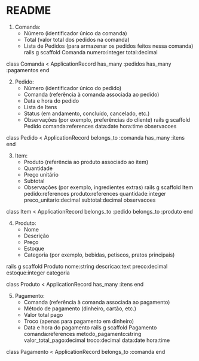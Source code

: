 # README

1. Comanda:
   - Número (identificador único da comanda)
   - Total (valor total dos pedidos na comanda)
   - Lista de Pedidos (para armazenar os pedidos feitos nessa comanda)
rails g scaffold Comanda numero:integer total:decimal 

class Comanda < ApplicationRecord
  has_many :pedidos
  has_many :pagamentos
end


2. Pedido:
   - Número (identificador único do pedido)
   - Comanda (referência à comanda associada ao pedido)
   - Data e hora do pedido
   - Lista de Itens
   - Status (em andamento, concluído, cancelado, etc.)
   - Observações (por exemplo, preferências do cliente)
rails g scaffold Pedido comanda:references data:date hora:time observacoes

class Pedido < ApplicationRecord
  belongs_to :comanda
  has_many :itens
end


3. Item:
   - Produto (referência ao produto associado ao item)
   - Quantidade
   - Preço unitário
   - Subtotal
   - Observações (por exemplo, ingredientes extras)
rails g scaffold Item pedido:references produto:references quantidade:integer preco_unitario:decimal subtotal:decimal observacoes

class Item < ApplicationRecord
  belongs_to :pedido
  belongs_to :produto
end


4. Produto:
   - Nome
   - Descrição
   - Preço
   - Estoque
   - Categoria (por exemplo, bebidas, petiscos, pratos principais)

rails g scaffold Produto nome:string descricao:text preco:decimal estoque:integer categoria

class Produto < ApplicationRecord
  has_many :itens
end


5. Pagamento:
   - Comanda (referência à comanda associada ao pagamento)
   - Método de pagamento (dinheiro, cartão, etc.)
   - Valor total pago
   - Troco (apenas para pagamento em dinheiro)
   - Data e hora do pagamento
rails g scaffold Pagamento comanda:references metodo_pagamento:string valor_total_pago:decimal troco:decimal data:date hora:time

class Pagamento < ApplicationRecord
  belongs_to :comanda
end

<!-- 
This README would normally document whatever steps are necessary to get the
application up and running.

Things you may want to cover:

* Ruby version

* System dependencies

* Configuration

* Database creation

* Database initialization

* How to run the test suite

* Services (job queues, cache servers, search engines, etc.)

* Deployment instructions

* ... -->
